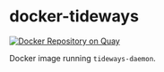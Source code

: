 # docker-tideways

[![Docker Repository on Quay](https://quay.io/repository/t3n/tideways/status "Docker Repository on Quay")](https://quay.io/repository/t3n/tideways)

Docker image running `tideways-daemon`.
